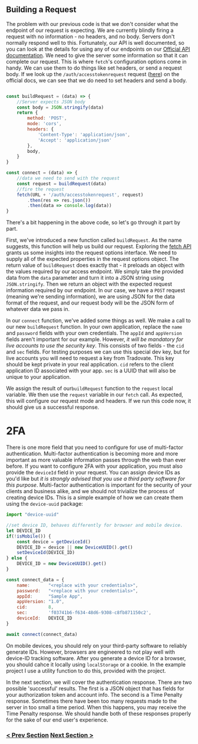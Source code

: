 ## Building a Request

The problem with our previous code is that we don't consider what the endpoint of our request is expecting.
We are currently blindly firing a request with no information - no headers, and no body.
Servers don't normally respond well to this. Fortunately, our API is well documented, so you can look at the details for using any of our endpoints on our [Official API documentation](https://api.tradovate.com). 
We need to give the server some information so that it can
complete our request. This is where `fetch`'s configuration options come in handy. We can use them to do things
like set headers, or send a request body. If we look up the `/auth/accesstokenrequest` request ([here](https://api.tradovate.com/#operation/accessTokenRequest)) on the official docs, we can see that we do need to set headers and send a body.

```javascript

const buildRequest = (data) => {
    //Server expects JSON body
    const body = JSON.stringify(data)
    return {
        method: 'POST',
        mode: 'cors',
        headers: {
            'Content-Type': 'application/json',
            'Accept': 'application/json'
        },
        body,
    }
}

const connect = (data) => {
    //data we need to send with the request
    const request = buildRequest(data)
    //fire the request
    fetch(URL + '/auth/accesstokenrequest', request)
        .then(res => res.json())
        .then(data => console.log(data))
}

```

There's a bit happening in the above code, so let's go through it part by part. 

First, we've introduced a new function called `buildRequest`. As the name suggests, this function will help 
us build our request. Exploring the [fetch API](https://developer.mozilla.org/en-US/docs/Web/API/Fetch_API/Using_Fetch#supplying_request_options)
grants us some insights into the request options interface. We need to supply all of the expected properties in the
request options object. The return value of `buildRequest` does exactly that - it preloads an object with the values 
required by our access endpoint. We simply take the provided data from the `data` parameter and turn it into a JSON string using `JSON.stringify`.
Then we return an object with the expected request information required by our endpoint. In our case, we have a `POST` 
request (meaning we're sending information), we are using JSON for the data format of the request, and our request
body will be the JSON form of whatever data we pass in.

In our `connect` function, we've added some things as well. We make a call to our new `buildRequest` function.
In your own application, replace the `name` and `password` fields with your own credentials. The `appId` and `appVersion` 
fields aren't important for our example. However, _it will be mandatory for live accounts to use the security key_. This consists of two fields - 
the `cid` and `sec` fields. For testing purposes we can use this special dev key, but for live accounts you will need to request a key from Tradovate.
This key should be kept private in your real application. `cid` refers to the client application ID associated with your app. `sec` is
a UUID that will also be unique to your application. 

We assign the result of our`buildRequest` function to the `request` local variable. We then use the `request` variable in our `fetch` call. 
As expected, this will configure our request mode and headers. If we run this code now, it should give us a successful response.

# 2FA
There is one more field that you need to configure for use of multi-factor authentication. Multi-factor authentication is becoming more and 
more important as more valuable information passes through the web than ever before. If you want to configure 2FA with your application, you must 
also provide the `deviceId` field in your request. You can assign device IDs as you'd like but _it is strongly advised that you use a third party
software for this purpose_. Multi-factor authentication is important for the security of your
clients and business alike, and we should not trivialize the process of creating device IDs. This is a simple example of how we can create them
using the `device-uuid` package:

```js
import "device-uuid"

//set device ID, behaves differently for browser and mobile device.
let DEVICE_ID
if(!isMobile()) {
    const device = getDeviceId()
    DEVICE_ID = device || new DeviceUUID().get()
    setDeviceId(DEVICE_ID)
} else {
    DEVICE_ID = new DeviceUUID().get()
}

const connect_data = {
    name:       "<replace with your credentials>",
    password:   "<replace with your credentials>",
    appId:      "Sample App",
    appVersion: "1.0",
    cid:        8,
    sec:        'f03741b6-f634-48d6-9308-c8fb871150c2',
    deviceId:   DEVICE_ID
}

await connect(connect_data)
```
On mobile devices, you should rely on your third-party software to reliably generate IDs. However, browsers are engineered to not play well with
device-ID tracking software. After you generate a device ID for a browser, you should cahce it locally using `localStorage` or a cookie. In the example
project I use a utility function to do this, provided with the project.

In the next section, we will cover the authentication response. There are two possible 'successful' results. The first is a JSON object that has fields 
for your authorization token and account info. The second is a Time Penalty response. Sometimes there have been too many requests made to the server in 
too small a time period. When this happens, you may receive the Time Penalty response. We should handle both of these responses properly for the sake of 
our end user's experience.

### [< Prev Section](https://github.com/tradovate/example-api-js/tree/main/tutorial/Access/EX-0-Access-Start) [Next Section >](https://github.com/tradovate/example-api-js/tree/main/tutorial/Access/EX-2-Storing-A-Token)
